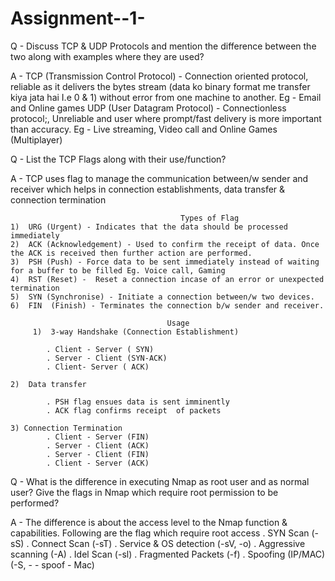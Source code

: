 # Assignment--1-


Q - Discuss TCP & UDP Protocols and mention the difference between the two along with examples where they are used?

A - TCP (Transmission Control Protocol) - Connection oriented protocol, reliable as it delivers the bytes stream        (data ko binary format me transfer kiya jata hai I.e 0 & 1) without error from one machine to another. Eg - Email and Online games
 UDP (User Datagram Protocol) - Connectionless protocol;, Unreliable and user where prompt/fast delivery is more important than accuracy. Eg - Live streaming, Video call and Online Games (Multiplayer)

Q - List the TCP Flags along with their use/function?

A - TCP uses flag to manage the communication between/w sender and receiver which helps in connection establishments, data transfer & connection termination

          								  Types of Flag
	1)  URG (Urgent) - Indicates that the data should be processed immediately 
	2)  ACK (Acknowledgement) - Used to confirm the receipt of data. Once the ACK is received then further action are performed.
	3)  PSH (Push) - Force data to be sent immediately instead of waiting for a buffer to be filled Eg. Voice call, Gaming
	4)  RST (Reset) -  Reset a connection incase of an error or unexpected termination
	5)  SYN (Synchronise) - Initiate a connection between/w two devices.
	6)  FIN  (Finish) - Terminates the connection b/w sender and receiver.
					
									   Usage
         1)  3-way Handshake (Connection Establishment)

			. Client - Server ( SYN)
			. Server - Client (SYN-ACK)
			. Client- Server ( ACK)

	2)  Data transfer 
			
			. PSH flag ensues data is sent imminently 
			. ACK flag confirms receipt  of packets 

	3) Connection Termination 
			. Client - Server (FIN)
			. Server - Client (ACK)
			. Server - Client (FIN)
			. Client - Server (ACK)

Q - What is the difference in executing Nmap as root user and as normal user? Give the flags in Nmap which require root permission to be performed?

A - The difference is about the access level to the Nmap function & capabilities. 
	Following are the flag which require root access
		. SYN Scan (-sS)
		. Connect Scan (-sT)
		. Service & OS detection (-sV, -o)
		. Aggressive scanning (-A)
		. Idel Scan (-sl)
		. Fragmented Packets (-f)
		. Spoofing (IP/MAC) (-S,  - - spoof - Mac)
